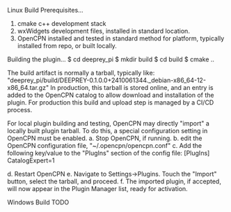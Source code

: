
Linux Build
Prerequisites...

1. cmake c++ development stack
2. wxWidgets development files, installed in standard location.
3. OpenCPN installed and tested in standard method for platform, typically installed from repo, or built locally.

Building the plugin...
$ cd deeprey_pi
$ mkdir build
$ cd build
$ cmake ..

The build artifact is normally a tarball, typically like: "deeprey_pi/build/DEEPREY-0.1.0.0+2410061344._debian-x86_64-12-x86_64.tar.gz"
In production, this tarball is stored online, and an entry is added to the OpenCPN catalog to allow download and installation of the plugin.
For production this build and upload step is managed by a CI/CD process.

For local plugin building and testing, OpenCPN may directly "import" a locally built plugin tarball.
To do this, a special configuration setting in OpenCPN must be enabled.
a.  Stop OpenCPN, if running.
b.  edit the OpenCPN configuration file, "~/.opencpn/opencpn.conf"
c.  Add the following key/value to the "PlugIns" section of the config file:
[PlugIns]
CatalogExpert=1

d.  Restart OpenCPN
e.  Navigate to Settings->Plugins.  Touch the "Import" button, select the tarball, and proceed.
f.  The imported plugin, if accepted, will now appear in the Plugin Manager list, ready for activation.

Windows Build
TODO
